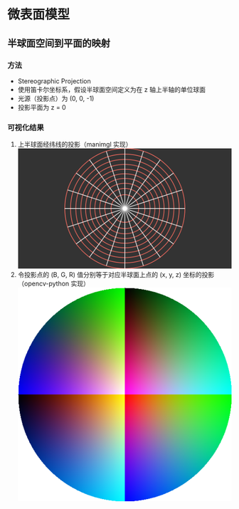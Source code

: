# 微表面模型

## 半球面空间到平面的映射

### 方法

- Stereographic Projection
- 使用笛卡尔坐标系，假设半球面空间定义为在 z 轴上半轴的单位球面
- 光源（投影点）为 (0, 0, -1)
- 投影平面为 z = 0

### 可视化结果

1. 上半球面经纬线的投影（manimgl 实现）
   ![LatitudeLongtitude](./src/StereographicProjection/images/LatitudeLongtitude.png)
2. 令投影点的 (B, G, R) 值分别等于对应半球面上点的 (x, y, z) 坐标的投影（opencv-python 实现）
   ![color](./src/StereographicProjection/images/color.png)